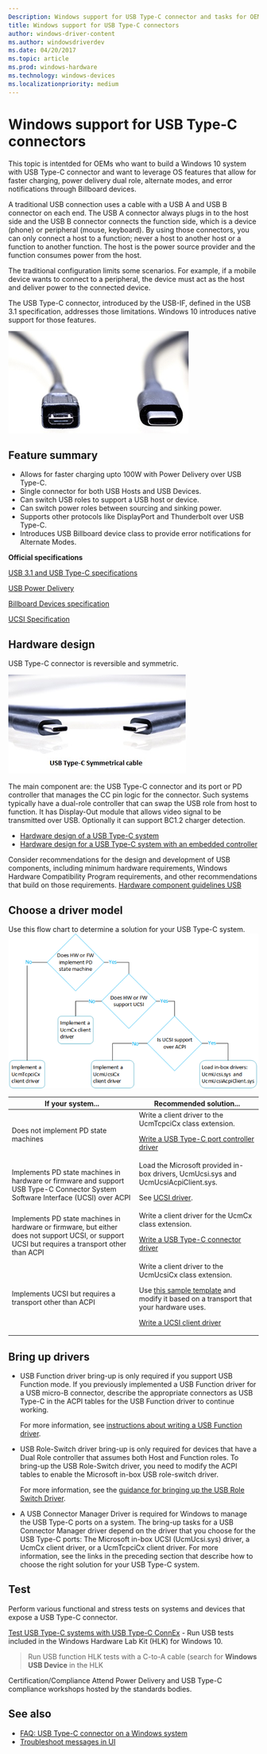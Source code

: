 ```yaml
---
Description: Windows support for USB Type-C connector and tasks for OEMs who are building USB Type-C systems.
title: Windows support for USB Type-C connectors
author: windows-driver-content
ms.author: windowsdriverdev
ms.date: 04/20/2017
ms.topic: article
ms.prod: windows-hardware
ms.technology: windows-devices
ms.localizationpriority: medium
---
```


# Windows support for USB Type-C connectors

This topic is intentded for OEMs who want to build a Windows 10 system with USB Type-C connector and want to leverage OS features that allow for faster charging, power delivery dual role, alternate modes, and error notifications through Billboard devices.

A traditional USB connection uses a cable with a USB A and USB B connector on each end. The USB A connector always plugs in to the host side and the USB B connector connects the function side, which is a device (phone) or peripheral (mouse, keyboard). By using those connectors, you can only connect a host to a function; never a host to another host or a function to another function. The host is the power source provider and the function consumes power from the host.

The traditional configuration limits some scenarios. For example, if a mobile device wants to connect to a peripheral, the device must act as the host and deliver power to the connected device.

The USB Type-C connector, introduced by the USB-IF, defined in the USB 3.1 specification, addresses those limitations. Windows 10 introduces native support for those features.

![usb connector comparison](images/typecccomp.jpg)


## Feature summary

- Allows for faster charging upto 100W with Power Delivery over USB Type-C.
- Single connector for both USB Hosts and USB Devices.
- Can switch USB roles to support a USB host or device.
- Can switch power roles between sourcing and sinking power.
- Supports other protocols like DisplayPort and Thunderbolt over USB Type-C.
- Introduces USB Billboard device class to provide error notifications for Alternate Modes.

**Official specifications**

[USB 3.1 and USB Type-C specifications](http://go.microsoft.com/fwlink/p/?LinkId=699515)

[USB Power Delivery](http://go.microsoft.com/fwlink/p/?LinkID=623310)

[Billboard Devices specification](http://go.microsoft.com/fwlink/p/?linkid=620207)

[UCSI Specification](http://go.microsoft.com/fwlink/p/?LinkId=703713)

## Hardware design
USB Type-C connector is reversible and symmetric.

![USB Type-C symmetric cable](images/usb-type-c.png)

The main component are: the USB Type-C connector and its port or PD controller that manages the CC pin logic for the connector. Such systems typically have a dual-role controller that can swap the USB role from host to function. It has Display-Out module that allows video signal to be transmitted over USB. Optionally it can support BC1.2 charger detection.

- [Hardware design of a USB Type-C system](architecture--usb-type-c-in-a-windows-system.md)
- [Hardware design for a USB Type-C system with an embedded controller](ucsi.md)

Consider recommendations for the design and development of USB components, including minimum hardware requirements, Windows Hardware Compatibility Program requirements, and other recommendations that build on those requirements.
[Hardware component guidelines USB](https://msdn.microsoft.com/library/windows/hardware/dn915125)

## Choose a driver model

Use this flow chart to determine a solution for your USB Type-C system. 
![Drivers](images/drivers-c.png)

|If your system...| Recommended solution...|
|---|---|
|Does not implement PD state machines |Write a client driver to the UcmTcpciCx class extension. <p>[Write a USB Type-C port controller driver](write-a-usb-type-c-port-controller-driver.md)</p>|
|Implements PD state machines in hardware or firmware and support USB Type-C Connector System Software Interface (UCSI) over ACPI| Load the Microsoft provided in-box drivers, UcmUcsi.sys and UcmUcsiAcpiClient.sys. <p>See [UCSI driver](ucsi.md).</p>|
|Implements PD state machines in hardware or firmware, but either does not support UCSI, or support UCSI but requires a transport other than ACPI|Write a client driver for the UcmCx class extension.<p>[Write a USB Type-C connector driver](bring-up-a-usb-type-c-connector-on-a-windows-system.md)</p>|
|Implements UCSI but requires a transport other than ACPI|Write a client driver to the UcmUcsiCx class extension.<p>Use [this sample template](https://github.com/Microsoft/Windows-driver-samples/tree/master/usb/UcmCxUcsi) and modify it based on a transport that your hardware uses.</P><p>[Write a UCSI client driver](write-a-ucsi-driver.md)</P>|


## Bring up drivers

- USB Function driver bring-up is only required if you support USB Function mode. If you previously implemented a USB Function driver for a USB micro-B connector, describe the appropriate connectors as USB Type-C in the ACPI tables for the USB Function driver to continue working. 

    For more information, see [instructions about writing a USB Function driver](developing-windows-drivers-for-usb-function-controllers.md).

- USB Role-Switch driver bring-up is only required for devices that have a Dual Role controller that assumes both Host and Function roles. To bring-up the USB Role-Switch driver, you need to modify the ACPI tables to enable the Microsoft in-box USB role-switch driver. 

    For more information, see the [guidance for bringing up the USB Role Switch Driver](dual-role-controller-bringup-for-a-usb-type-c-system.md).

- A USB Connector Manager Driver is required for Windows to manage the USB Type-C ports on a system. The bring-up tasks for a USB Connector Manager driver depend on the driver that you choose for the USB Type-C ports: The Microsoft in-box UCSI (UcmUcsi.sys) driver, a UcmCx client driver, or a UcmTcpciCx client driver. For more information, see the links in the preceding section that describe how to choose the right solution for your USB Type-C system.


## Test
Perform various functional and stress tests on systems and devices that expose a USB Type-C connector.

[Test USB Type-C systems with USB Type-C ConnEx](test-usb-type-c-systems-with-mutt-connex-c.md) - Run USB tests included in the Windows Hardware Lab Kit (HLK) for Windows 10.
> Run USB function HLK tests with a C-to-A cable (search for **Windows USB Device** in the HLK 

Certification/Compliance
Attend Power Delivery and USB Type-C compliance workshops hosted by the standards bodies.
 
## See also


-   [FAQ: USB Type-C connector on a Windows system](faq--usb-type-c-connector-on-a-windows-system.md)
-   [Troubleshoot messages in UI](http://go.microsoft.com/fwlink/?LinkId=526894) 

 




